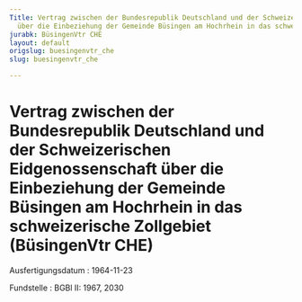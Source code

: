```yaml
---
Title: Vertrag zwischen der Bundesrepublik Deutschland und der Schweizerischen Eidgenossenschaft
  über die Einbeziehung der Gemeinde Büsingen am Hochrhein in das schweizerische Zollgebiet
jurabk: BüsingenVtr CHE
layout: default
origslug: buesingenvtr_che
slug: buesingenvtr_che

---
```


# Vertrag zwischen der Bundesrepublik Deutschland und der Schweizerischen Eidgenossenschaft über die Einbeziehung der Gemeinde Büsingen am Hochrhein in das schweizerische Zollgebiet (BüsingenVtr CHE)

Ausfertigungsdatum
:   1964-11-23

Fundstelle
:   BGBl II: 1967, 2030

